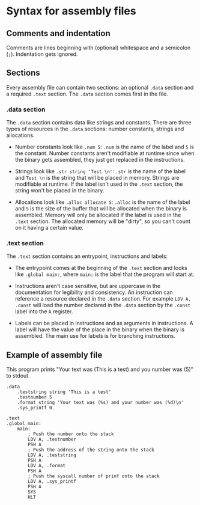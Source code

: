 # Syntax for assembly files

## Comments and indentation
Comments are lines beginning with (optional) whitespace and a semicolon (`;`).
Indentation gets ignored.

## Sections
Every assembly file can contain two sections: an optional `.data` section and a
 required `.text` section. The `.data` section
 comes first in the file.

### .data section
The `.data` section contains data like strings and constants. There are three
 types of resources in the `.data` sections: number constants, strings and allocations.

- Number constants look like `.num 5`: `.num` is the name of the label and `5` is
 the constant. Number constants aren't modifiable at runtime since when the binary
 gets assembled, they just get replaced in the instructions.

- Strings look like `.str string 'Test \n'`: `.str` is the name of the label and
 `Test \n` is the string that will be placed in memory. Strings are modifiable
 at runtime. If the label isn't used in the `.text` section, the string won't be
 placed in the binary.

- Allocations look like `.alloc allocate 5`: `.alloc` is the name of the label and
 `5` is the size of the buffer that will be allocated when the binary is assembled.
 Memory will only be allocated if the label is used in the `.text` section.
 The allocated memory will be "dirty", so you can't count on it having a certain value.

### .text section
The `.text` section contains an entrypoint, instructions and labels:

- The entrypoint comes at the beginning of the `.text` section and looks like
 `.global main:`, where `main:` is the label that the program will start at.

- Instructions aren't case sensitive, but are uppercase in the documentation for
 legibility and consistency. An instruction can reference a resource declared in
 the `.data` section. For example `LDV A, .const` will load the number declared in
 the `.data` section by the `.const` label into the `A` register.

- Labels can be placed in instructions and as arguments in instructions. A label
 will have the value of the place in the binary when the binary is assembled. The
 main use for labels is for branching instructions.


## Example of assembly file
This program prints "Your text was (This is a test) and you number was (5)" to
 stdout.
```
.data
    .teststring string 'This is a test'
    .testnumber 5
    .format string 'Your text was (%s) and your number was (%d)\n'
    .sys_printf 0

.text
.global main:
    main:
        ; Push the number onto the stack
        LDV A, .testnumber
        PSH A
        ; Push the address of the string onto the stack
        LDV A, .teststring
        PSH A
        LDV A, .format
        PSH A
        ; Push the syscall number of prinf onto the stack
        LDV A, .sys_printf
        PSH A
        SYS
        HLT
```
